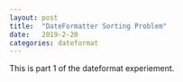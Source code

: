 ```yaml
---
layout: post
title:  "DateFormatter Sorting Problem"
date:   2019-2-20
categories: dateformat
---
```


This is part 1 of the dateformat experiement.
